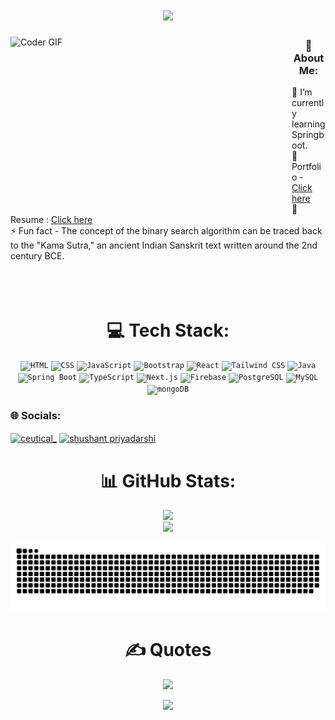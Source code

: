 <h1 align="center">
    <img src="https://readme-typing-svg.herokuapp.com/?font=Righteous&size=35&center=true&vCenter=true&width=500&height=70&duration=4000&lines=Hi+There!+👋;+I'm+Shushant+Priyadarshi!;" />
</h1>


<img alt="Coder GIF" height=280 width=450  align="left" src="https://github.com/Shushant-Priyadarshi/Shushant-Priyadarshi/assets/148479955/e03d694f-27ff-400d-b85d-66d3de13f01e"  />
<div align="center">
  
### 💫 About Me:
</div>
🌱 I’m currently learning Springboot.<br> 💼 Portfolio - <a href="https://portfolio-0-01.vercel.app/" target="_blank">Click here</a> <br>
📝 Resume : <a href="https://drive.google.com/file/d/16Aao6IT_5lQMg3z78RelIW1IHRNi-AnH/view?usp=sharing" target="_blank">Click here</a><br>
⚡ Fun fact - The concept of the binary search algorithm can be traced back to the "Kama Sutra," an ancient Indian Sanskrit text written around the 2nd century BCE.<br>
<br><br>

<div align="center">
    
  <br>
      
# 💻 Tech Stack:

</div>


<div align="center">
	<code><img width="65" src="https://user-images.githubusercontent.com/25181517/192158954-f88b5814-d510-4564-b285-dff7d6400dad.png" alt="HTML" title="HTML"/></code>
	<code><img width="65" src="https://user-images.githubusercontent.com/25181517/183898674-75a4a1b1-f960-4ea9-abcb-637170a00a75.png" alt="CSS" title="CSS"/></code>
	<code><img width="65" src="https://user-images.githubusercontent.com/25181517/117447155-6a868a00-af3d-11eb-9cfe-245df15c9f3f.png" alt="JavaScript" title="JavaScript"/></code>
	<code><img width="65" src="https://user-images.githubusercontent.com/25181517/183898054-b3d693d4-dafb-4808-a509-bab54cf5de34.png" alt="Bootstrap" title="Bootstrap"/></code>
	<code><img width="65" src="https://user-images.githubusercontent.com/25181517/183897015-94a058a6-b86e-4e42-a37f-bf92061753e5.png" alt="React" title="React"/></code>
	<code><img width="65" src="https://user-images.githubusercontent.com/25181517/202896760-337261ed-ee92-4979-84c4-d4b829c7355d.png" alt="Tailwind CSS" title="Tailwind CSS"/></code>
	<code><img width="65" src="https://user-images.githubusercontent.com/25181517/117201156-9a724800-adec-11eb-9a9d-3cd0f67da4bc.png" alt="Java" title="Java"/></code>
	<code><img width="65" src="https://user-images.githubusercontent.com/25181517/183891303-41f257f8-6b3d-487c-aa56-c497b880d0fb.png" alt="Spring Boot" title="Spring Boot"/></code>
	<code><img width="65" src="https://user-images.githubusercontent.com/25181517/183890598-19a0ac2d-e88a-4005-a8df-1ee36782fde1.png" alt="TypeScript" title="TypeScript"/></code>
	<code><img width="65" src="https://github.com/marwin1991/profile-technology-icons/assets/136815194/5f8c622c-c217-4649-b0a9-7e0ee24bd704" alt="Next.js" title="Next.js"/></code>
	<code><img width="65" src="https://user-images.githubusercontent.com/25181517/189716855-2c69ca7a-5149-4647-936d-780610911353.png" alt="Firebase" title="Firebase"/></code>
	<code><img width="65" src="https://user-images.githubusercontent.com/25181517/117208740-bfb78400-adf5-11eb-97bb-09072b6bedfc.png" alt="PostgreSQL" title="PostgreSQL"/></code>
	<code><img width="65" src="https://user-images.githubusercontent.com/25181517/183896128-ec99105a-ec1a-4d85-b08b-1aa1620b2046.png" alt="MySQL" title="MySQL"/></code>
	<code><img width="65" src="https://user-images.githubusercontent.com/25181517/182884177-d48a8579-2cd0-447a-b9a6-ffc7cb02560e.png" alt="mongoDB" title="mongoDB"/></code>
</div>






### 🌐 Socials:
<p align="left">
<a href="https://twitter.com/ceutical_" target="blank"><img align="center" src="https://raw.githubusercontent.com/rahuldkjain/github-profile-readme-generator/master/src/images/icons/Social/twitter.svg" alt="ceutical_" height="30" width="40" /></a>
<a href="https://www.linkedin.com/in/shushant-priyadarshi/" target="blank"><img align="center" src="https://raw.githubusercontent.com/rahuldkjain/github-profile-readme-generator/master/src/images/icons/Social/linked-in-alt.svg" alt="shushant priyadarshi" height="30" width="40" /></a>

</p>

<div align="center">





 

# 📊 GitHub Stats:

![](https://github-readme-streak-stats.herokuapp.com/?user=Shushant-Priyadarshi&theme=synthwave&hide_border=false)<br/>
![](https://github-readme-stats.vercel.app/api/top-langs/?username=Shushant-Priyadarshi&theme=synthwave&hide_border=false&include_all_commits=false&count_private=false&layout=compact)



  

  <img alt="snake eating my contributions" src="https://raw.githubusercontent.com/salesp07/salesp07/output/github-contribution-grid-snake.svg" />


  


# ✍️ Quotes
![](https://quotes-github-readme.vercel.app/api?type=horizontal&theme=tokyonight)



[![](https://visitcount.itsvg.in/api?id=Shushant-Priyadarshi&icon=0&color=0)](https://visitcount.itsvg.in)

</div>

